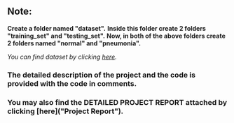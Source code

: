 ## Note:
**Create a folder named "dataset".** 
**Inside this folder create 2 folders "training_set" and "testing_set".** 
**Now, in both of the above folders create 2 folders named "normal" and "pneumonia".**

*You can find dataset by clicking [here](https://www.kaggle.com/paultimothymooney/chest-xray-pneumonia "Dataset for Pneumonia Detection").*

### The detailed description of the project and the code is provided with the code in comments.

### You may also find the **DETAILED PROJECT REPORT** attached by clicking [here]("Project Report").
